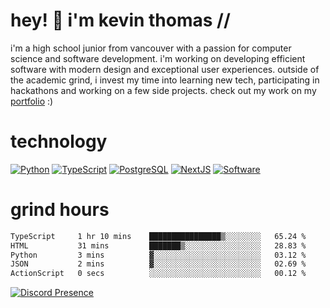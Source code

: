 # hey! 👋 i'm kevin thomas //

i'm a high school junior from vancouver with a passion for computer science and software development. i'm working on developing efficient software with modern design and exceptional user experiences. outside of the academic grind, i invest my time into learning new tech, participating in hackathons and working on a few side projects. check out my work on my [portfolio](https://kevinjosethomas.com/) :)

# technology

[![Python](https://i.imgur.com/uJCFGqb.png)](https://kevinthomas.codes/stack)
[![TypeScript](https://i.imgur.com/LlHxpmm.png)](https://kevinthomas.codes/stack)
[![PostgreSQL](https://i.imgur.com/JtHCo5L.png)](https://kevinthomas.codes/stack)
[![NextJS](https://i.imgur.com/S1zqWbT.png)](https://kevinthomas.codes/stack)
[![Software](https://i.imgur.com/cdfHm5u.png)](https://kevinthomas.codes/stack)

# grind hours

<!--START_SECTION:waka-->

```txt
TypeScript     1 hr 10 mins    ████████████████▒░░░░░░░░   65.24 %
HTML           31 mins         ███████▒░░░░░░░░░░░░░░░░░   28.83 %
Python         3 mins          ▓░░░░░░░░░░░░░░░░░░░░░░░░   03.12 %
JSON           2 mins          ▓░░░░░░░░░░░░░░░░░░░░░░░░   02.69 %
ActionScript   0 secs          ░░░░░░░░░░░░░░░░░░░░░░░░░   00.12 %
```

<!--END_SECTION:waka-->

[![Discord Presence](https://lanyard.cnrad.dev/api/418707912836382721)](https:/kevinthomas.codes/)
